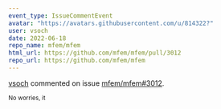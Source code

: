 ```yaml
---
event_type: IssueCommentEvent
avatar: "https://avatars.githubusercontent.com/u/814322?"
user: vsoch
date: 2022-06-18
repo_name: mfem/mfem
html_url: https://github.com/mfem/mfem/pull/3012
repo_url: https://github.com/mfem/mfem
---
```


<a href='https://github.com/vsoch' target='_blank'>vsoch</a> commented on issue <a href='https://github.com/mfem/mfem/pull/3012' target='_blank'>mfem/mfem#3012</a>.

<small>No worries, it